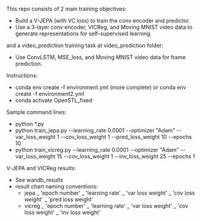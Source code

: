 This repo consists of 2 main training objectives: 

 - Build a V-JEPA (with VC loss) to train the conv encoder and predictor. 
 - Use a 3-layer conv encoder, VICReg, and Moving MNIST video data to generate representations for self-supervised learning.

and a video_prediction training task at video_prediction folder: 

 - Use ConvLSTM, MSE_loss, and Moving MNIST video data for frame prediction.

Instructions:

 - conda env create -f environment.yml (more complete) or conda env create -f environment2.yml
 - conda activate OpenSTL_fixed

Sample command lines: 
 - python *.py
 - python train_jepa.py --learning_rate 0.0001 --optimizer "Adam" --var_loss_weight 1 --cov_loss_weight 1 --pred_loss_weight 10 --epochs 10 
 - python train_vicreg.py --learning_rate 0.0001 --optimizer "Adam" --var_loss_weight 15 --cov_loss_weight 1 --inv_loss_weight 25 --epochs 1 

V-JEPA and VICReg results:

 - See wandb_results
 - result chart naming conventions: 
    - jepa _ 'epoch number' _ 'learning rate' _ 'var loss weight' _ 'cov loss weight' _ 'pred loss weight'
    - vicreg _ 'epoch number' _ 'learning rate' _ 'var loss weight' _ 'cov loss weight' _ 'inv loss weight'
